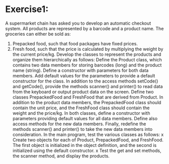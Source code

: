 
# Exercise1:

A supermarket chain has asked you to develop an automatic checkout system.
All products are represented by a barcode and a product name. The groceries can either be sold as:
1. Prepacked food, such that food packages have fixed prices.
2. Fresh food, such that the price is calculated by multiplying the weight by the current price/kg.
Develop the classes to represent the products and organize them hierarchically as follows:
 Define the Product class, which contains two data members for storing barcodes (long) and
the product name (string). Define a constructor with parameters for both data members. Add
default values for the parameters to provide a default constructor for the class.
 In addition to the access methods setCode() and getCode(), provide the methods scanner() and
printer() to read data from the keyboard or output product data on the screen.
 Define two classes PrepackedFood and FreshFood that are derived from Product. In addition
to the product data members, the PrepackedFood class should contain the unit price, and the
FreshFood class should contain the weight and the price/kg.
 In both classes, define a constructor with parameters providing default values for all data
members. Define also access methods for the new data members. Finally, redefine the
methods scanner() and printer() to take the new data members into consideration.
In the main program, test the various classes as follows:
x Create two objects for each of Product, PrepackedFood, and FreshFood. The first object is
initialized in the object definition, and the second is initialized using the default constructor.
x Test the get and set methods, the scanner method, and display the products.
